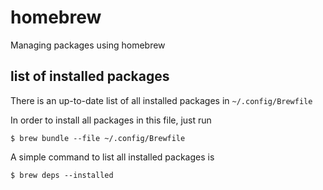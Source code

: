 # homebrew

Managing packages using homebrew

## list of installed packages

There is an up-to-date list of all installed packages in `~/.config/Brewfile`

In order to install all packages in this file, just run
```
$ brew bundle --file ~/.config/Brewfile
```

A simple command to list all installed packages is
```
$ brew deps --installed
```
